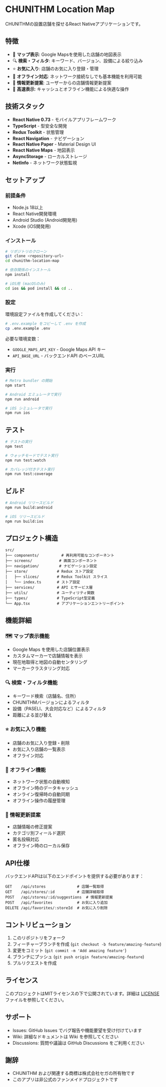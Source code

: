 # CHUNITHM Location Map

CHUNITHMの設置店舗を探せるReact Nativeアプリケーションです。

## 特徴

- 📍 **マップ表示**: Google Mapsを使用した店舗の地図表示
- 🔍 **検索・フィルタ**: キーワード、バージョン、設備による絞り込み
- ⭐ **お気に入り**: 店舗のお気に入り登録・管理
- 📱 **オフライン対応**: ネットワーク接続なしでも基本機能を利用可能
- 📝 **情報更新提案**: ユーザーからの店舗情報更新提案
- 🚀 **高速表示**: キャッシュとオフライン機能による快適な操作

## 技術スタック

- **React Native 0.73** - モバイルアプリフレームワーク
- **TypeScript** - 型安全な開発
- **Redux Toolkit** - 状態管理
- **React Navigation** - ナビゲーション
- **React Native Paper** - Material Design UI
- **React Native Maps** - 地図表示
- **AsyncStorage** - ローカルストレージ
- **NetInfo** - ネットワーク状態監視

## セットアップ

### 前提条件

- Node.js 18以上
- React Native開発環境
- Android Studio (Android開発用)
- Xcode (iOS開発用)

### インストール

```bash
# リポジトリのクローン
git clone <repository-url>
cd chunithm-location-map

# 依存関係のインストール
npm install

# iOS用 (macOSのみ)
cd ios && pod install && cd ..
```

### 設定

環境設定ファイルを作成してください：

```bash
# .env.example をコピーして .env を作成
cp .env.example .env
```

必要な環境変数：
- `GOOGLE_MAPS_API_KEY` - Google Maps API キー
- `API_BASE_URL` - バックエンドAPI のベースURL

### 実行

```bash
# Metro bundler の開始
npm start

# Android エミュレータで実行
npm run android

# iOS シミュレータで実行
npm run ios
```

## テスト

```bash
# テストの実行
npm test

# ウォッチモードでテスト実行
npm run test:watch

# カバレッジ付きテスト実行
npm run test:coverage
```

## ビルド

```bash
# Android リリースビルド
npm run build:android

# iOS リリースビルド
npm run build:ios
```

## プロジェクト構造

```
src/
├── components/          # 再利用可能なコンポーネント
├── screens/            # 画面コンポーネント
├── navigation/         # ナビゲーション設定
├── store/             # Redux ストア設定
│   ├── slices/        # Redux Toolkit スライス
│   └── index.ts       # ストア設定
├── services/          # API とサービス層
├── utils/             # ユーティリティ関数
├── types/             # TypeScript型定義
└── App.tsx            # アプリケーションエントリーポイント
```

## 機能詳細

### 🗺️ マップ表示機能
- Google Maps を使用した店舗位置表示
- カスタムマーカーで店舗情報を表示
- 現在地取得と地図の自動センタリング
- マーカークラスタリング対応

### 🔍 検索・フィルタ機能
- キーワード検索（店舗名、住所）
- CHUNITHMバージョンによるフィルタ
- 設備（PASELI、大会対応など）によるフィルタ
- 距離による並び替え

### ⭐ お気に入り機能
- 店舗のお気に入り登録・削除
- お気に入り店舗の一覧表示
- オフライン対応

### 📱 オフライン機能
- ネットワーク状態の自動検知
- オフライン時のデータキャッシュ
- オンライン復帰時の自動同期
- オフライン操作の履歴管理

### 📝 情報更新提案
- 店舗情報の修正提案
- カテゴリ別フィールド選択
- 匿名投稿対応
- オフライン時のローカル保存

## API仕様

バックエンドAPIは以下のエンドポイントを提供する必要があります：

```
GET    /api/stores              # 店舗一覧取得
GET    /api/stores/:id          # 店舗詳細取得
POST   /api/stores/:id/suggestions  # 情報更新提案
POST   /api/favorites           # お気に入り追加
DELETE /api/favorites/:storeId  # お気に入り削除
```

## コントリビューション

1. このリポジトリをフォーク
2. フィーチャーブランチを作成 (`git checkout -b feature/amazing-feature`)
3. 変更をコミット (`git commit -m 'Add amazing feature'`)
4. ブランチにプッシュ (`git push origin feature/amazing-feature`)
5. プルリクエストを作成

## ライセンス

このプロジェクトはMITライセンスの下で公開されています。詳細は [LICENSE](LICENSE) ファイルを参照してください。

## サポート

- Issues: GitHub Issues でバグ報告や機能要望を受け付けています
- Wiki: 詳細なドキュメントは Wiki を参照してください
- Discussions: 質問や議論は GitHub Discussions をご利用ください

## 謝辞

- CHUNITHM および関連する商標は株式会社セガの所有物です
- このアプリは非公式のファンメイドプロジェクトです